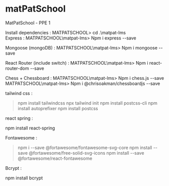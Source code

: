 # matPatSchool
MatPatSchool - PPE 1

Install dependencies :
MATPATSCHOOL> cd .\matpat-lms\
Express :
MATPATSCHOOL\matpat-lms> Npm i express --save

Mongoose (mongoDB) :
MATPATSCHOOL\matpat-lms> Npm i mongoose --save

React Router (include switch) :
MATPATSCHOOL\matpat-lms> Npm i react-router-dom --save

Chess + Chessboard :
MATPATSCHOOL\matpat-lms> Npm i chess.js --save
MATPATSCHOOL\matpat-lms> Npm i @chrisoakman/chessboardjs --save

tailwind css :

> npm install tailwindcss
> npx tailwind init
> npm install postcss-cli
> npm install autoprefixer
> npm install postcss

react spring :

npm install react-spring

Fontawesome : 

> npm i --save @fortawesome/fontawesome-svg-core
> npm install --save @fortawesome/free-solid-svg-icons
> npm install --save @fortawesome/react-fontawesome

Bcrypt :

npm install bcrypt
